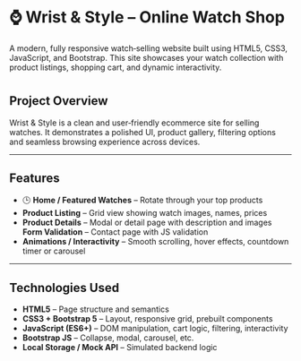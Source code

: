 # ⌚ Wrist & Style – Online Watch Shop

A modern, fully responsive watch‑selling website built using HTML5, CSS3, JavaScript, and Bootstrap. This site showcases your watch collection with product listings, shopping cart, and dynamic interactivity.


#

## Project Overview

Wrist & Style is a clean and user‑friendly ecommerce site for selling watches. It demonstrates a polished UI, product gallery, filtering options and seamless browsing experience across devices.

---

## Features

- 🕒 **Home / Featured Watches** – Rotate through your top products  
- **Product Listing** – Grid view showing watch images, names, prices  
- **Product Details** – Modal or detail page with description and images  
 **Form Validation** – Contact page with JS validation  
- **Animations / Interactivity** – Smooth scrolling, hover effects, countdown timer or carousel  

---

## Technologies Used

- **HTML5** – Page structure and semantics  
- **CSS3 + Bootstrap 5** – Layout, responsive grid, prebuilt components  
- **JavaScript (ES6+)** – DOM manipulation, cart logic, filtering, interactivity  
- **Bootstrap JS** – Collapse, modal, carousel, etc.  
- **Local Storage / Mock API** – Simulated backend logic  

